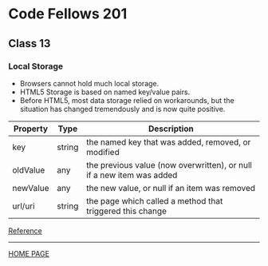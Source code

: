 # Code Fellows 201

## Class 13

### Local Storage

- Browsers cannot hold much local storage.
- HTML5 Storage is based on named key/value pairs.
- Before HTML5, most data storage relied on workarounds, but the situation has changed tremendously and is now quite positive.

| Property | Type   | Description                                                           |
| -------- | ------ | --------------------------------------------------------------------- |
| key      | string | the named key that was added, removed, or modified                    |
| oldValue | any    | the previous value (now overwritten), or null if a new item was added |
| newValue | any    | the new value, or null if an item was removed                         |
| url/uri  | string | the page which called a method that triggered this change             |

[Reference](http://diveinto.html5doctor.com/storage.html)

---

[HOME PAGE](https://getullrichordietrying.github.io/reading-notes/)
